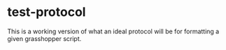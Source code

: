 test-protocol
=============

This is a working version of what an ideal protocol will be for formatting a given grasshopper script.
